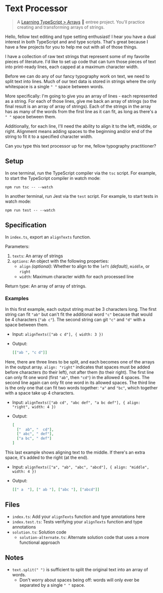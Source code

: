 # Text Processor

> A [Learning TypeScript > Arrays](https://learning-typescript.com/arrays) 🍲 entree project.
> You'll practice creating and transforming arrays of strings.

Hello, fellow text editing and type setting enthusiast!
I hear you have a dual interest in both TypeScript and and type scripts.
That's great because I have a few projects for you to help me out with all of those things.

I have a collection of raw text strings that represent some of my favorite pieces of literature.
I'd like to set up code that can turn those pieces of text into print-ready lines, each capped at a maximum character width.

Before we can do any of our fancy typography work on text, we need to split text into lines.
Much of our text data is stored in strings where the only whitespace is a single `" "` space between words.

More specifically: I'm going to give you an array of lines - each represented as a string.
For each of those lines, give me back an array of strings (so the final result is an array of array of strings).
Each of the strings in the array has as many of the words from the first line as it can fit, as long as there's a `" "` space between them.

Additionally, for each line, I'll need the ability to align it to the left, middle, or right.
Alignment means adding spaces to the beginning and/or end of the string to fit it to a specified character width.

Can you type this text processor up for me, fellow typography practitioner?

## Setup

In one terminal, run the TypeScript compiler via the `tsc` script.
For example, to start the TypeScript compiler in watch mode:

```shell
npm run tsc -- --watch
```

In another terminal, run Jest via the `test` script.
For example, to start tests in watch mode:

```shell
npm run test -- --watch
```

## Specification

In `index.ts`, export an `alignTexts` function.

Parameters:

1. `texts`: An array of strings
2. `options`: An object with the following properties:
   - `align` _(optional)_: Whether to align to the `left` _(default)_, `middle`, or `right`
   - `width`: Maximum character width for each processed line

Return type: An array of array of strings.

### Examples

In this first example, each output string must be 3 characters long.
The first string can fit `"ab"` but can't fit the additional word `"c"` because that would be 4 characters (`"ab c"`).
The second string can git `"c"` and `"d"` with a space between them.

- Input: `alignTexts(["ab c d"], { width: 3 })`
- Output:

  ```json
  [["ab ", "c d"]]
  ```

Here, there are three lines to be split, and each becomes one of the arrays in the output array.
`align: "right"` indicates that spaces must be added before characters (to their left), not after them (to their right).
The first line can only fit one word (first `"ab"`, then `"cd"`) in the allowed 4 spaces.
The second line again can only fit one word in its allowed spaces.
The third line is the only one that can fit two words together: `"a"` and `"bc"`, which together with a space take up 4 characters.

- Input: `alignTexts(["ab cd", "abc def", "a bc def"], { align: "right", width: 4 })`
- Output:

  ```json
  [
    ["  ab", "  cd"],
    [" abc", " def"],
    ["a bc", " def"]
  ]
  ```

This last example shows aligning text to the middle.
If there's an extra space, it's added to the right (at the end).

- Input: `alignTexts(["a", "ab", "abc", "abcd"], { align: "middle", width: 4 })`
- Output:

  ```json
  [[" a  "], [" ab "], ["abc "], ["abcd"]]
  ```

## Files

- `index.ts`: Add your `alignTexts` function and type annotations here
- `index.test.ts`: Tests verifying your `alignTexts` function and type annotations
- `solution.ts`: Solution code
  - `solution-alternate.ts`: Alternate solution code that uses a more functional approach

## Notes

- `text.split(" ")` is sufficient to split the original text into an array of words.
  - Don't worry about spaces being off: words will only ever be separated by a single `" "` space.
